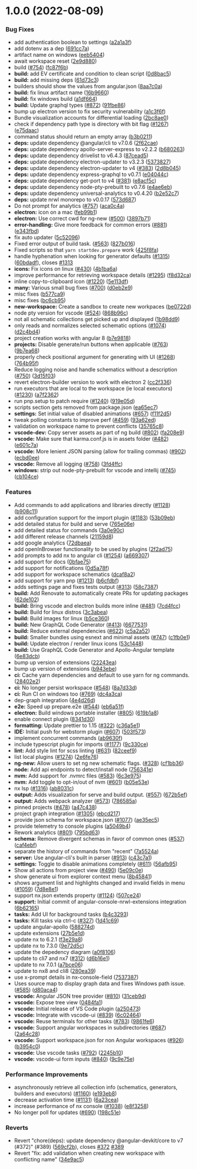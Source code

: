 # 1.0.0 (2022-08-09)


### Bug Fixes

* add authentication boolean to settings ([a2a1a3f](https://github.com/nrwl/nx-console/commit/a2a1a3fad56891e9d729ad44159a93a9569c5c86))
* add dotenv as a dep ([691cc7a](https://github.com/nrwl/nx-console/commit/691cc7a8d69d5a57cf1b784413cb566d51dbe58a))
* artifact name on windows ([eeb5404](https://github.com/nrwl/nx-console/commit/eeb5404c242bce4f740249f8c60ff1623c960e35))
* await workspace reset ([2e9d880](https://github.com/nrwl/nx-console/commit/2e9d880afde6173be776d7d01cd6ec46904ca6b2))
* build ([#754](https://github.com/nrwl/nx-console/issues/754)) ([fc87f6b](https://github.com/nrwl/nx-console/commit/fc87f6b4826122c92104af49795c3ee98a37d5ba))
* **build:** add EV certificate and condition to clean script ([0d8bac5](https://github.com/nrwl/nx-console/commit/0d8bac5603d6a1962d5c075433738904e3efc43a))
* **build:** add missing deps ([61d73c3](https://github.com/nrwl/nx-console/commit/61d73c308f22d3cb722fb819957ca54528206b13))
* builders should show the values from angular.json ([8aa7c0a](https://github.com/nrwl/nx-console/commit/8aa7c0a1e555d26fd0ba8c780539587bb3954458))
* **build:** fix linux artifact name ([16b9660](https://github.com/nrwl/nx-console/commit/16b96601e154e4514d8337c1cd6e59ee6b938489))
* **build:** fix windows build ([a1df664](https://github.com/nrwl/nx-console/commit/a1df6644d1f931bad50282370428ef9a050d2a36))
* **build:** Update graphql types ([#872](https://github.com/nrwl/nx-console/issues/872)) ([91fbe86](https://github.com/nrwl/nx-console/commit/91fbe86fc993fea9c4454fabed4a708f40980f0e))
* bump up electron version to fix security vulnerability ([a1c3f6f](https://github.com/nrwl/nx-console/commit/a1c3f6f0fa7d109bba96c833fec066c3a4d6163f))
* Bundle visualization accounts for differential loading ([2bc8ae0](https://github.com/nrwl/nx-console/commit/2bc8ae0224146c10b97fc9756b47a97df299ae7f))
* check if dependency path type is directory with bit flag ([#1267](https://github.com/nrwl/nx-console/issues/1267)) ([e75daac](https://github.com/nrwl/nx-console/commit/e75daac604364b22d0891a1ea141c8abc115f2c6))
* command status should return an empty array ([b3b0211](https://github.com/nrwl/nx-console/commit/b3b0211e1640657fec8a790f46404a4164e5069c))
* **deps:** update dependency @angular/cli to v7.0.6 ([2f62cae](https://github.com/nrwl/nx-console/commit/2f62caec000306009a88be2ee1c1d9247f3a7959))
* **deps:** update dependency apollo-server-express to v2.2.2 ([b680263](https://github.com/nrwl/nx-console/commit/b68026376a331bc5d316a9552887e53b28267585))
* **deps:** update dependency drivelist to v6.4.3 ([87cead5](https://github.com/nrwl/nx-console/commit/87cead51f49229352550eb711836d6d9f252288a))
* **deps:** update dependency electron-updater to v3.2.3 ([5373827](https://github.com/nrwl/nx-console/commit/53738272b1f69747e08b6ce729a13095e85f45b8))
* **deps:** update dependency electron-updater to v4 ([#383](https://github.com/nrwl/nx-console/issues/383)) ([2d8b045](https://github.com/nrwl/nx-console/commit/2d8b045ccf954aa8d04c2ecc491227e92e8bd2f4))
* **deps:** update dependency express-graphql to v0.7.1 ([e04044c](https://github.com/nrwl/nx-console/commit/e04044cbb6f6a77bef454692d33e65dc862385e7))
* **deps:** update dependency get-port to v4 ([#381](https://github.com/nrwl/nx-console/issues/381)) ([e8acf5c](https://github.com/nrwl/nx-console/commit/e8acf5cbbec21ccbb7dc88e150ff181d27fe7ad3))
* **deps:** update dependency node-pty-prebuilt to v0.7.6 ([e4ae6eb](https://github.com/nrwl/nx-console/commit/e4ae6eb8ed45feb2746c7d5337cc7c31a783a9bc))
* **deps:** update dependency universal-analytics to v0.4.20 ([b2e52c7](https://github.com/nrwl/nx-console/commit/b2e52c7979fa6ad970d0c57d4c213a36ba1e95b2))
* **deps:** update nrwl monorepo to v0.0.17 ([573d687](https://github.com/nrwl/nx-console/commit/573d6877a4a43de333861c629bdb7ee91af81c36))
* Do not prompt for analytics ([#757](https://github.com/nrwl/nx-console/issues/757)) ([aca0c4a](https://github.com/nrwl/nx-console/commit/aca0c4a8d500cd05707f16621b72f8c228bdcc03))
* **electron:** icon on a mac ([feb99b1](https://github.com/nrwl/nx-console/commit/feb99b1c24dad76eb53e2e18d45478e8470fa7b9))
* **electron:** Use correct cwd for ng-new ([#500](https://github.com/nrwl/nx-console/issues/500)) ([3897b71](https://github.com/nrwl/nx-console/commit/3897b71883a273ab46674ab8610beee1a8949c98))
* **error-handling:** Give more feedback for common errors ([#881](https://github.com/nrwl/nx-console/issues/881)) ([e343fbd](https://github.com/nrwl/nx-console/commit/e343fbd37b2e437b306817b2205d8cb3e608d1da))
* fix auto updater ([5c52096](https://github.com/nrwl/nx-console/commit/5c5209626d49b340972c8f6ab0d76510bd8e85b0))
* Fixed error output of build task. ([#563](https://github.com/nrwl/nx-console/issues/563)) ([827b016](https://github.com/nrwl/nx-console/commit/827b016bd45c16b33ec3fbadc29f16c7609943e1))
* Fixed scripts so that `yarn startdev.prepare` work ([425f8fa](https://github.com/nrwl/nx-console/commit/425f8fa75b66b76c306d1b62216f81bcb3bbbb19))
* handle hyphenation when looking for generator defaults ([#1315](https://github.com/nrwl/nx-console/issues/1315)) ([60bdadf](https://github.com/nrwl/nx-console/commit/60bdadf35102bc6f2327cffaf7e01f395f2c7858)), closes [#1313](https://github.com/nrwl/nx-console/issues/1313)
* **icons:** Fix icons on linux ([#430](https://github.com/nrwl/nx-console/issues/430)) ([4b1ba6a](https://github.com/nrwl/nx-console/commit/4b1ba6a28ffe263da4b7b2e424a947cfaad4cb22))
* improve performance for retrieving workspace details ([#1295](https://github.com/nrwl/nx-console/issues/1295)) ([f8d32ca](https://github.com/nrwl/nx-console/commit/f8d32caf3224125228b6d677cd0271b80074e190))
* inline copy-to-clipboard icon ([#1220](https://github.com/nrwl/nx-console/issues/1220)) ([5e113df](https://github.com/nrwl/nx-console/commit/5e113dfefe9fc3318965d043e37128e6b7cdce42))
* **many:** Various small bug fixes ([#700](https://github.com/nrwl/nx-console/issues/700)) ([d0eb2e9](https://github.com/nrwl/nx-console/commit/d0eb2e9b854caef08cabff3f44bf5a4ca99cc0b7))
* misc fixes ([b577ca9](https://github.com/nrwl/nx-console/commit/b577ca95077f79ad349cb45d4eed5aed3b28fa3a))
* misc fixes ([bc6cb95](https://github.com/nrwl/nx-console/commit/bc6cb953c02dd80117e4de40bbaef94406f7ab38))
* **new-workspace:** Create a sandbox to create new workpaces ([be0722d](https://github.com/nrwl/nx-console/commit/be0722d0e219ea391c6d5a2463c55d7aff965286))
* node pty version for vscode ([#524](https://github.com/nrwl/nx-console/issues/524)) ([868b96c](https://github.com/nrwl/nx-console/commit/868b96c8d08d4eacd4752dce4764dee9f5ce388e))
* not all schematic collections get picked up and displayed ([1b98dd9](https://github.com/nrwl/nx-console/commit/1b98dd9feb91679c0339b237896d6764ee8dae89))
* only reads and normalizes selected schematic options ([#1074](https://github.com/nrwl/nx-console/issues/1074)) ([d2c4bd4](https://github.com/nrwl/nx-console/commit/d2c4bd42d290d934920c445cac6481abd28e09fc))
* project creation works with angular 8 ([b7e9818](https://github.com/nrwl/nx-console/commit/b7e9818bce72874bd11d49a3d034a2baec9850b0))
* **projects:** Disable generate/run buttons when applicable ([#763](https://github.com/nrwl/nx-console/issues/763)) ([9b7ea68](https://github.com/nrwl/nx-console/commit/9b7ea68070a4080548efea8cb0c0b0f0ccce8c27))
* properly check positional argument for generating with UI ([#1268](https://github.com/nrwl/nx-console/issues/1268)) ([764b95f](https://github.com/nrwl/nx-console/commit/764b95f8cc7cdc2e17c5741af1374eeb98d758bc))
* Reduce logging noise and handle schematics without a description ([#750](https://github.com/nrwl/nx-console/issues/750)) ([3d15f03](https://github.com/nrwl/nx-console/commit/3d15f038884497b79005a73bac104c1b2a0ddb8a))
* revert electron-builder version to work with electron 2 ([cc2f336](https://github.com/nrwl/nx-console/commit/cc2f336cf94089c7c68efbb6b90d92d36f731e00))
* run executors that are local to the workspace (ie local executors) ([#1230](https://github.com/nrwl/nx-console/issues/1230)) ([a7f2362](https://github.com/nrwl/nx-console/commit/a7f236278167eb777ff7fc5b81010e5dc4312a37))
* run pnp.setup to patch require ([#1240](https://github.com/nrwl/nx-console/issues/1240)) ([919e05d](https://github.com/nrwl/nx-console/commit/919e05d37aa99e8ddb99bea21228d9cdd02bf6ab))
* scripts section gets removed from package.json ([ea65ec7](https://github.com/nrwl/nx-console/commit/ea65ec77001808c9ebc111d7b2a024bb29146c89))
* **settings:** Set initial value of disabled animations ([#657](https://github.com/nrwl/nx-console/issues/657)) ([f11f2d5](https://github.com/nrwl/nx-console/commit/f11f2d53798f224624723a8ea80f965b58a5a440))
* tweak polling constants to improve perf ([#459](https://github.com/nrwl/nx-console/issues/459)) ([93a62ed](https://github.com/nrwl/nx-console/commit/93a62ed9651241b93938fbfa4bf24153d63a208e))
* validation on workspace name to prevent conflicts ([35765c8](https://github.com/nrwl/nx-console/commit/35765c8349d9066d9be0ef335b75f7914ca7a017))
* **vscode-dev:** Copy server assets as part of ng build ([#802](https://github.com/nrwl/nx-console/issues/802)) ([fa208e9](https://github.com/nrwl/nx-console/commit/fa208e9dd48e13cc71e8b29ac17a7cb995b9105a))
* **vscode:** Make sure that karma.conf.js is in assets folder ([#482](https://github.com/nrwl/nx-console/issues/482)) ([e601c7a](https://github.com/nrwl/nx-console/commit/e601c7ad4cc56e8e791a031843d595314dd8391f))
* **vscode:** More lenient JSON parsing (allow for trailing commas) ([#902](https://github.com/nrwl/nx-console/issues/902)) ([ecbd0ee](https://github.com/nrwl/nx-console/commit/ecbd0ee64de489745dd93ba8edb53b99355b5bde))
* **vscode:** Remove all logging ([#758](https://github.com/nrwl/nx-console/issues/758)) ([3fd4ffc](https://github.com/nrwl/nx-console/commit/3fd4ffcad9db1d8a6d73c090368c1ba2568c8bdd))
* **windows:** strip out node-pty-prebuilt for vscode and intellij ([#745](https://github.com/nrwl/nx-console/issues/745)) ([cb104ce](https://github.com/nrwl/nx-console/commit/cb104cebfb3a0d5d8d33ce5bb3abc7143df42a5a))


### Features

* Add commands to add applications and libraries directly ([#1128](https://github.com/nrwl/nx-console/issues/1128)) ([b908c11](https://github.com/nrwl/nx-console/commit/b908c11aa3b2de1fd35ec52ba243803d2cdaeb34))
* add configuration support for the import plugin ([#1183](https://github.com/nrwl/nx-console/issues/1183)) ([53b09eb](https://github.com/nrwl/nx-console/commit/53b09eb361845498234a6556bc296ae302660b02))
* add detailed status for build and serve ([765e06e](https://github.com/nrwl/nx-console/commit/765e06e0dce8f1a11e37d9d18691c59d84befdf5))
* add detailed status for commands ([3a0e90c](https://github.com/nrwl/nx-console/commit/3a0e90c067a4eb8c13c0e9c6393c6e04988f469e))
* add different release channels ([21159d8](https://github.com/nrwl/nx-console/commit/21159d853624c5e4557fb27bae355d0aaa0d2541))
* add google analytics ([72dbaea](https://github.com/nrwl/nx-console/commit/72dbaeaef8acfa15a701039e5b1c6e5cd353346f))
* add openInBrowser functionality to be used by plugins ([2f2ad75](https://github.com/nrwl/nx-console/commit/2f2ad75e01ae30514f814def5e190d2fc8d5db33))
* add prompts to add nx to angular cli ([#1254](https://github.com/nrwl/nx-console/issues/1254)) ([a669307](https://github.com/nrwl/nx-console/commit/a6693076d8987f370207ed965d3e5a91bde11f54))
* add support for docs ([0bfae75](https://github.com/nrwl/nx-console/commit/0bfae75491cbbe0b7e6bf7385db9b14a8222d79e))
* add support for notifications ([0d5a78f](https://github.com/nrwl/nx-console/commit/0d5a78f47faaea5541750516b93140ffeff15b3d))
* add support for workspace schematics ([dcaf8a2](https://github.com/nrwl/nx-console/commit/dcaf8a234c781cf947847613663acabed519cb71))
* add support for yarn pnp ([#1213](https://github.com/nrwl/nx-console/issues/1213)) ([b6cfdbf](https://github.com/nrwl/nx-console/commit/b6cfdbffad948c87f6eb67a5b18395daa06154e3))
* adds settings page and fixes tests output ([#313](https://github.com/nrwl/nx-console/issues/313)) ([58c7387](https://github.com/nrwl/nx-console/commit/58c7387ade649984555e6d86a3f76f69b7aa94cd))
* **build:** Add Renovate to automatically create PRs for updating packages ([62de102](https://github.com/nrwl/nx-console/commit/62de102aa18be2bcb4ce57ec9309758db11ca931))
* **build:** Bring vscode and electron builds more inline ([#481](https://github.com/nrwl/nx-console/issues/481)) ([7cd4fcc](https://github.com/nrwl/nx-console/commit/7cd4fcc893792d508b694a88b6e122b6cec1c2b4))
* **build:** Build for linux distros ([3c3abea](https://github.com/nrwl/nx-console/commit/3c3abea1894aa4f0aee854e1fc4a397f622bcd17))
* **build:** Build images for linux ([b5ce360](https://github.com/nrwl/nx-console/commit/b5ce360089e880cf1b5725e9ef79bff5ed057953))
* **build:** New GraphQL Code Generator ([#413](https://github.com/nrwl/nx-console/issues/413)) ([6677531](https://github.com/nrwl/nx-console/commit/6677531ca509700a3430e505c58eca6357cc7c99))
* **build:** Reduce external dependencies ([#622](https://github.com/nrwl/nx-console/issues/622)) ([c5a2a52](https://github.com/nrwl/nx-console/commit/c5a2a52e94441325a8d841611cbab3d8170f2378))
* **build:** Smaller bundles using esnext and minimal assets ([#747](https://github.com/nrwl/nx-console/issues/747)) ([c1fb0e1](https://github.com/nrwl/nx-console/commit/c1fb0e1268f4fd645771ceeb83881694b2336432))
* **build:** Update electron / render linux icons ([53c1448](https://github.com/nrwl/nx-console/commit/53c1448a13b8d41a19c7d6cd24a701613b469e1b))
* **build:** Use GraphQL Code Generator and Apollo-Angular template ([6e83dcb](https://github.com/nrwl/nx-console/commit/6e83dcb6cab95cc4680ad2f50cdeb2c6e6c4e693))
* bump up version of extensions ([22243ea](https://github.com/nrwl/nx-console/commit/22243ea3813312e9f2279abfab966b5f804f9a24))
* bump up version of extensions ([b943ebe](https://github.com/nrwl/nx-console/commit/b943ebe1bd56dcf08475eb4ae71223237759f397))
* **ci:** Cache yarn dependencies and default to use yarn for ng commands. ([28402e2](https://github.com/nrwl/nx-console/commit/28402e2639c41102fed4c06902f53271a48dd51c))
* **ci:** No longer persist workspace ([#548](https://github.com/nrwl/nx-console/issues/548)) ([8a7d33d](https://github.com/nrwl/nx-console/commit/8a7d33dba364c3c1516d11a0083510f9e77d9ee2))
* **ci:** Run CI on windows too ([#769](https://github.com/nrwl/nx-console/issues/769)) ([dc4a3ca](https://github.com/nrwl/nx-console/commit/dc4a3cac70e0dede5869f0a9d13f5adf904e5fd1))
* dep-graph integration ([4e4d26d](https://github.com/nrwl/nx-console/commit/4e4d26d15c31e1d526c9522d6ed94b0aebfbcea4))
* **e2e:** Speed up prepare.e2e ([#544](https://github.com/nrwl/nx-console/issues/544)) ([eb6a51f](https://github.com/nrwl/nx-console/commit/eb6a51f8ce37933ea0c7401487248c8b161b8276))
* **electron:** Build windows portable installer ([#805](https://github.com/nrwl/nx-console/issues/805)) ([619b1a8](https://github.com/nrwl/nx-console/commit/619b1a8bb31e06ea2719736bc8594f9a2e5c1112))
* enable connect plugin ([8341d30](https://github.com/nrwl/nx-console/commit/8341d304176195c5b66e05ec2af47e94a73ea6aa))
* **formatting:** Update prettier to 1.15 ([#322](https://github.com/nrwl/nx-console/issues/322)) ([c36a5e1](https://github.com/nrwl/nx-console/commit/c36a5e1ced2fe8bfc17cb36fcf4bdeec0f2f43cb))
* **IDE:** Initial push for webstorm plugin ([#607](https://github.com/nrwl/nx-console/issues/607)) ([503f573](https://github.com/nrwl/nx-console/commit/503f573f2ab2cbe7c095748b2908d31b0d3660b0))
* implement concurrent commands ([ab9630f](https://github.com/nrwl/nx-console/commit/ab9630fa010269c7887d4ae71347e8e0f44173b5))
* include typescript plugin for imports ([#1177](https://github.com/nrwl/nx-console/issues/1177)) ([9c330ce](https://github.com/nrwl/nx-console/commit/9c330ce65ee683e82de8eb11801d9a3cf1e9c875))
* **lint:** Add style lint for scss linting ([#631](https://github.com/nrwl/nx-console/issues/631)) ([82ceef9](https://github.com/nrwl/nx-console/commit/82ceef94a6d3ea949b6199ba34a09e7d91f181d6))
* list local plugins ([#1274](https://github.com/nrwl/nx-console/issues/1274)) ([2e6fe76](https://github.com/nrwl/nx-console/commit/2e6fe76e9063516ad0b887da6a92598d0dd3c74a))
* **ng-new:** Allow users to set ng new schematic flags. ([#328](https://github.com/nrwl/nx-console/issues/328)) ([cf1bb36](https://github.com/nrwl/nx-console/commit/cf1bb36573cfca4946912fa3fe6b79ae4c288efe))
* **node:** Add api endpoints to detect/install node ([756341e](https://github.com/nrwl/nx-console/commit/756341e34bbf8c35d3b1ff6c9e274fe6f1a9eb7f))
* **nvm:** Add support for .nvmrc files ([#583](https://github.com/nrwl/nx-console/issues/583)) ([6c3e975](https://github.com/nrwl/nx-console/commit/6c3e9752cd5a7b78fd03bb1bc673ccbd5fa1b45a))
* **nvm:** Add toggle to opt-in/out of nvm ([#601](https://github.com/nrwl/nx-console/issues/601)) ([b05e53e](https://github.com/nrwl/nx-console/commit/b05e53e88a82adec9ed154bd300b6eadf391c59a))
* nx lsp ([#1316](https://github.com/nrwl/nx-console/issues/1316)) ([ab8031c](https://github.com/nrwl/nx-console/commit/ab8031c0711ce18cfb8d91c82321b9ca2f3d7f94))
* **output:** Adds visualization for serve and build output. ([#557](https://github.com/nrwl/nx-console/issues/557)) ([672b5ef](https://github.com/nrwl/nx-console/commit/672b5efedb03c85425d94686ce2277817c95e2bd))
* **output:** Adds webpack analyzer ([#573](https://github.com/nrwl/nx-console/issues/573)) ([786585a](https://github.com/nrwl/nx-console/commit/786585a8c49b4572824f5dfe61919b2975903405))
* pinned projects ([#478](https://github.com/nrwl/nx-console/issues/478)) ([a47c438](https://github.com/nrwl/nx-console/commit/a47c43803d1f6e044c01493fa791396434b23e1d))
* project graph integration ([#1305](https://github.com/nrwl/nx-console/issues/1305)) ([ebcd217](https://github.com/nrwl/nx-console/commit/ebcd21767e2eaab1cf2cd216303d2578b22890ac))
* provide json schema for workspace.json ([#1077](https://github.com/nrwl/nx-console/issues/1077)) ([ae35ec5](https://github.com/nrwl/nx-console/commit/ae35ec5dd85a38ce44de2797911dffe7806e2a3b))
* provide telemetry to console plugins ([a5049b4](https://github.com/nrwl/nx-console/commit/a5049b4a5509b6eacf07ad776a2b76eb9f116c9a))
* Rework analytics ([#801](https://github.com/nrwl/nx-console/issues/801)) ([795bd63](https://github.com/nrwl/nx-console/commit/795bd636965b69f5042c5f0d525b4519f84401ce))
* **schema:** Remove divergent schemas in favor of common ones ([#537](https://github.com/nrwl/nx-console/issues/537)) ([caf4ebf](https://github.com/nrwl/nx-console/commit/caf4ebfaf97b91e08f76902a9cea402ec0217333))
* separate the history of commands from "recent" ([7a5524a](https://github.com/nrwl/nx-console/commit/7a5524a6713abc8f9420c2bab07f7d6d43317cdb))
* **server:** Use angular-cli's built in parser ([#913](https://github.com/nrwl/nx-console/issues/913)) ([c43c7a1](https://github.com/nrwl/nx-console/commit/c43c7a1be90eef00bcba2263d243d48d97ad54a3))
* **settings:** Toggle to disable animations completely ([#611](https://github.com/nrwl/nx-console/issues/611)) ([56afb95](https://github.com/nrwl/nx-console/commit/56afb95d10f5f5d0e54195ce23fd761a7d84dcff))
* Show all actions from project view ([#490](https://github.com/nrwl/nx-console/issues/490)) ([5e09c0e](https://github.com/nrwl/nx-console/commit/5e09c0e3435ff803906e3d67a8770b38da84bdad))
* show generate ui from explorer context menu ([8b45841](https://github.com/nrwl/nx-console/commit/8b4584117a7160fa57cc2d8d73d0916504f3eec8))
* shows argument list and highlights changed and invalid fields in menu ([#1059](https://github.com/nrwl/nx-console/issues/1059)) ([7d8e8e1](https://github.com/nrwl/nx-console/commit/7d8e8e1c91968792cd67d0564375b74c48af31f2))
* support nx.json extends property ([#1124](https://github.com/nrwl/nx-console/issues/1124)) ([507ce24](https://github.com/nrwl/nx-console/commit/507ce24ce3085b933c9da1aa92b35d0c34b0b0c2))
* **support:** Initial commit of angular-console-nrwl-extensions integration ([6b62165](https://github.com/nrwl/nx-console/commit/6b621653ddda02a300e3906f2ff5a3f15007a59d))
* **tasks:** Add UI for background tasks ([b4c3293](https://github.com/nrwl/nx-console/commit/b4c329351c677ecb4427f492e61397caf4f5851a))
* **tasks:** Kill tasks via ctrl-c ([#327](https://github.com/nrwl/nx-console/issues/327)) ([1d41c69](https://github.com/nrwl/nx-console/commit/1d41c6936fb7d3807bcd794324c906af6c0e1d2f))
* update angular-apollo ([588274d](https://github.com/nrwl/nx-console/commit/588274d7f6e60f3141a4c3b3a28a8bce64f2a749))
* update extensions ([27b5e1d](https://github.com/nrwl/nx-console/commit/27b5e1d6a56cf6cb7b01c6dfef7a9142bf11c3d3))
* update nx to 6.2.1 ([f3e29a8](https://github.com/nrwl/nx-console/commit/f3e29a8779688dc05fe00b47ae95c968b545a554))
* update nx to 7.3.0 ([9e72d5c](https://github.com/nrwl/nx-console/commit/9e72d5cbf986daf56e1b308330044af1d77e26e8))
* update the depedency diagram ([a0f8106](https://github.com/nrwl/nx-console/commit/a0f8106e152d30ccb39eba65435178c70091d28f))
* update to cli7 and nx7 ([#312](https://github.com/nrwl/nx-console/issues/312)) ([d6b16e1](https://github.com/nrwl/nx-console/commit/d6b16e18bb4237d6be410db6f5bee31c5bf0cc3b))
* update to nx 7.0.1 ([a7bce06](https://github.com/nrwl/nx-console/commit/a7bce06bce70cfe9bb38a06f985b5ceaae3c663e))
* update to nx8 and cli8 ([280ea39](https://github.com/nrwl/nx-console/commit/280ea399c8201fce0578e632cae8177422684e78))
* use x-prompt details in nx-console-field ([7537387](https://github.com/nrwl/nx-console/commit/7537387612d972319ff6996efb2e7488df8c5e92))
* Uses source map to display graph data and fixes Windows path issue. ([#585](https://github.com/nrwl/nx-console/issues/585)) ([d80aca4](https://github.com/nrwl/nx-console/commit/d80aca4dd1d51d23f3a81ec2f838f6857ba821a2))
* **vscode:** Angular JSON tree provider ([#810](https://github.com/nrwl/nx-console/issues/810)) ([31ceb9d](https://github.com/nrwl/nx-console/commit/31ceb9d32e96e83da23ad50d43498806dcb7d720))
* **vscode:** Expose tree view ([0484fa1](https://github.com/nrwl/nx-console/commit/0484fa181423aef18c0260779383f6f5c1e351d9))
* **vscode:** Initial release of VS Code plugin ([a250473](https://github.com/nrwl/nx-console/commit/a2504734035c9d6af02d19ab76e9b36398857bd0))
* **vscode:** Integrate with vscode-ui ([#839](https://github.com/nrwl/nx-console/issues/839)) ([6c02464](https://github.com/nrwl/nx-console/commit/6c02464fa6569e3ecf1bd1ce931e02920cc5e2aa))
* **vscode:** Reuse terminals for other tasks ([#783](https://github.com/nrwl/nx-console/issues/783)) ([9861fe6](https://github.com/nrwl/nx-console/commit/9861fe6cdf40c901b3c8ee5f82fc1d46fffd505a))
* **vscode:** Support angular workspaces in subdirectories ([#687](https://github.com/nrwl/nx-console/issues/687)) ([2a64c28](https://github.com/nrwl/nx-console/commit/2a64c28a5c52fa7fa34266195880ee29635a8a44))
* **vscode:** Support workspace.json for non Angular workspaces ([#926](https://github.com/nrwl/nx-console/issues/926)) ([b3954c0](https://github.com/nrwl/nx-console/commit/b3954c0ac055e6e8d3180c9a0ed3066c607b49b8))
* **vscode:** Use vscode tasks ([#792](https://github.com/nrwl/nx-console/issues/792)) ([2245b10](https://github.com/nrwl/nx-console/commit/2245b102afc9378e3965e61666ebc481a3fa47cb))
* **vscode:** vscode-ui form inputs ([#840](https://github.com/nrwl/nx-console/issues/840)) ([9c9e75e](https://github.com/nrwl/nx-console/commit/9c9e75e834ad8252807608cdfd297ac205f6ac65))


### Performance Improvements

* asynchronously retrieve all collection info (schematics, generators, builders and executors) ([#1160](https://github.com/nrwl/nx-console/issues/1160)) ([e193eb8](https://github.com/nrwl/nx-console/commit/e193eb8b4f3869f81ecb8587975f4cab13b9549c))
* decrease activation time ([#1131](https://github.com/nrwl/nx-console/issues/1131)) ([6a23cea](https://github.com/nrwl/nx-console/commit/6a23ceaff7c4211e36c591892a8510a067f07d4f))
* increase performance of nx console ([#1038](https://github.com/nrwl/nx-console/issues/1038)) ([e8f3258](https://github.com/nrwl/nx-console/commit/e8f32583a7be03e7d6557e38a3e4123e2cf370b1))
* No longer poll for updates ([#690](https://github.com/nrwl/nx-console/issues/690)) ([198c51e](https://github.com/nrwl/nx-console/commit/198c51e2b5d116c3ce12c5d9b98dba48bb57ec80))


### Reverts

* Revert "chore(deps): update dependency @angular-devkit/core to v7 (#372)" (#389) ([569cf2b](https://github.com/nrwl/nx-console/commit/569cf2bbb30d533361761e50027a81ac1f03246f)), closes [#372](https://github.com/nrwl/nx-console/issues/372) [#389](https://github.com/nrwl/nx-console/issues/389)
* Revert "fix: add validation when creating new workspace with conflicting name" ([34e9ac5](https://github.com/nrwl/nx-console/commit/34e9ac5d60ba0233be42aef7b06a9faa63aaa59f))
